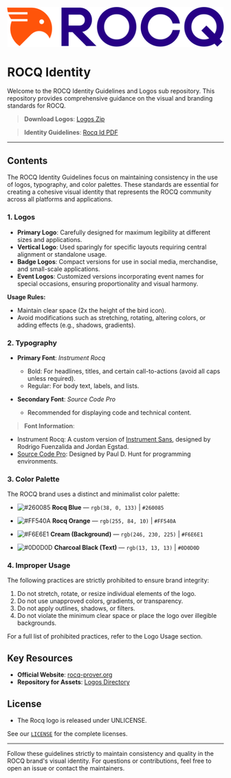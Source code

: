 <picture>
  <source media="(prefers-color-scheme: dark)" srcset="logos/SVG/logo-rocq-white.svg">
  <source media="(prefers-color-scheme: light)" srcset="logos/SVG/logo-rocq-orange_blue.svg">
  <img alt="Rocq logo" src="logos/SVG/logo-rocq-orange_blue.svg">
</picture>

# ROCQ Identity 

Welcome to the ROCQ Identity Guidelines and Logos sub repository. This repository provides comprehensive guidance on the visual and branding standards for ROCQ. 

> **Download Logos**: [Logos Zip](https://github.com/coq/rocq-prover.org/raw/refs/heads/main/rocq-id/rocq-logos.zip)

> **Identity Guidelines**: [Rocq Id PDF](https://github.com/coq/rocq-prover.org/raw/refs/heads/main/rocq-id/ROCQ_ID-guidelines.pdf)


---

## Contents

The ROCQ Identity Guidelines focus on maintaining consistency in the use of logos, typography, and color palettes. These standards are essential for creating a cohesive visual identity that represents the ROCQ community across all platforms and applications.

### 1. **Logos**
- **Primary Logo**: Carefully designed for maximum legibility at different sizes and applications.
- **Vertical Logo**: Used sparingly for specific layouts requiring central alignment or standalone usage.
- **Badge Logos**: Compact versions for use in social media, merchandise, and small-scale applications.
- **Event Logos**: Customized versions incorporating event names for special occasions, ensuring proportionality and visual harmony.

**Usage Rules:**
- Maintain clear space (2x the height of the bird icon).
- Avoid modifications such as stretching, rotating, altering colors, or adding effects (e.g., shadows, gradients).


### 2. **Typography**
- **Primary Font**: *Instrument Rocq*  
  - Bold: For headlines, titles, and certain call-to-actions (avoid all caps unless required).
  - Regular: For body text, labels, and lists.

- **Secondary Font**: *Source Code Pro*  
  - Recommended for displaying code and technical content.

> **Font Information**:  
- Instrument Rocq: A custom version of [Instrument Sans](https://github.com/Instrument/instrument-sans), designed by Rodrigo Fuenzalida and Jordan Egstad.  
- [Source Code Pro](https://github.com/pauldhunt/SourceCodePro): Designed by Paul D. Hunt for programming environments.

### 3. **Color Palette**
The ROCQ brand uses a distinct and minimalist color palette:

- ![#260085](https://placehold.co/15x15/260085/260085.png) **Rocq Blue** — `rgb(38, 0, 133)` | `#260085`

- ![#FF540A](https://placehold.co/15x15/FF540A/FF540A.png) **Rocq Orange** — `rgb(255, 84, 10)` | `#FF540A`

- ![#F6E6E1](https://placehold.co/15x15/F6E6E1/F6E6E1.png) **Cream (Background)** — `rgb(246, 230, 225)` | `#F6E6E1`

- ![#0D0D0D](https://placehold.co/15x15/0D0D0D/0D0D0D.png) **Charcoal Black (Text)** — `rgb(13, 13, 13)` | `#0D0D0D`

### 4. **Improper Usage**
The following practices are strictly prohibited to ensure brand integrity:
1. Do not stretch, rotate, or resize individual elements of the logo.
2. Do not use unapproved colors, gradients, or transparency.
3. Do not apply outlines, shadows, or filters.
4. Do not violate the minimum clear space or place the logo over illegible backgrounds.

For a full list of prohibited practices, refer to the Logo Usage section.

## Key Resources
- **Official Website**: [rocq-prover.org](https://rocq-prover.org)
- **Repository for Assets**: [Logos Directory](https://github.com/coq/rocq-prover.org/tree/main/rocq-id)

## License

- The Rocq logo is released under UNLICENSE.

See our [`LICENSE`](./LICENSE) for the complete licenses.

---

Follow these guidelines strictly to maintain consistency and quality in the ROCQ brand's visual identity. For questions or contributions, feel free to open an issue or contact the maintainers.
